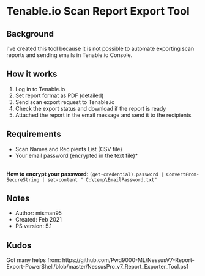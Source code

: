 <H1>Tenable.io Scan Report Export Tool</H1>

<H2>Background</H2>
I've created this tool because it is not possible to automate exporting scan reports and sending emails in Tenable.io Console.

<H2>How it works</H2>
<ol>
  <li>Log in to Tenable.io
  <li>Set report format as PDF (detailed)
  <li>Send scan export request to Tenable.io
  <li>Check the export status and download if the report is ready
  <li>Attached the report in the email message and send it to the recipients
</ol>

<H2>Requirements</H2>
  <ul>
    <li>Scan Names and Recipients List (CSV file)
    <li>Your email password (encrypted in the text file)*
  </ul>
 </br> 
 <B>How to encrypt your password</B>: 
 <code>(get-credential).password | ConvertFrom-SecureString | set-content " C:\temp\EmailPassword.txt" </code></br>
  
<H2>Notes</H2>
<ul>
  <li>Author: misman95
  <li>Created: Feb 2021
  <li>PS version: 5.1
</ul>

<H2>Kudos</H2>
<p>Got many helps from: https://github.com/Pwd9000-ML/NessusV7-Report-Export-PowerShell/blob/master/NessusPro_v7_Report_Exporter_Tool.ps1 </p>

